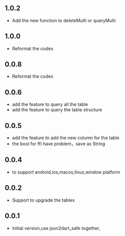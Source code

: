 ## 1.0.2

- Add the new function to deleteMulti or queryMulti

## 1.0.0

- Reformat the codes

## 0.0.8

- Reformat the codes

## 0.0.6

- add the feature to query all the table
- add the feature to query the table structure

## 0.0.5

- add the feature to add the new column for the table
- the bool for ffi have problem，save as String

## 0.0.4

- to support android,ios,macos,linux,window platform

## 0.0.2

- Support to upgrade the tables

## 0.0.1

- Initial version,use json2dart_safe together,